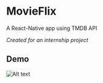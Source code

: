 # MovieFlix

A React-Native app using TMDB API

*Created for an internship project*

## Demo
![Alt text](demo.gif?raw=true "Demo")
